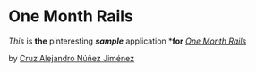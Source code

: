 # One Month Rails

*This* is **the** pinteresting ***sample*** application ***for**
[*One Month Rails*](http://onemonthrails.com)

by [Cruz Alejandro Núñez Jiménez](http://www.facebook.com/nunez.a.cruz)